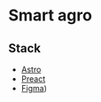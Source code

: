 # Smart agro

## Stack
- [Astro](https://docs.astro.build)
- [Preact](https://preactjs.com)
- [Figma](https://www.figma.com/file/GXjmVR2y3quPkljlAyUnRQ/Smart-Agro--An-Organic-Food%2C-Agriculture-%26-Farm-Services-Website-(Community)?node-id=3%3A430&mode=dev))

